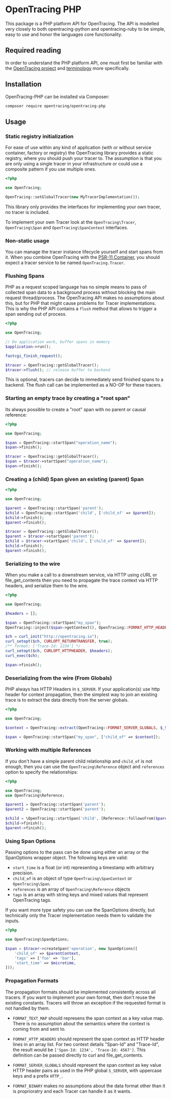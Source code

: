 # OpenTracing PHP

This package is a PHP platform API for OpenTracing. The API is modelled very
closely to both opentracing-python and opentracing-ruby to be simple, easy to
use and honor the languages core functionality.

## Required reading

In order to understand the PHP platform API, one must first be familiar with the
[OpenTracing project](http://opentracing.io) and
[terminology](http://opentracing.io/documentation/pages/spec.html) more specifically.

## Installation

OpenTracing-PHP can be installed via Composer:

```sh
composer require opentracing/opentracing-php
```

## Usage

### Static registry initialization

For ease of use within any kind of application (with or without service container, factory or registry)
the OpenTracing library provides a static registry, where you should push your tracer to. The assumption
is that you are only using a single tracer in your infrastructure or could use a composite pattern
if you use multiple ones.

```php
<?php

use OpenTracing;

OpenTracing::setGlobalTracer(new MyTracerImplementation());
```

This library only provides the interfaces for implementing your own tracer, no tracer is included.

To implement your own Tracer look at the `OpenTracing\Tracer`, `OpenTracing\Span` and `OpenTracing\SpanContext` interfaces.

### Non-static usage

You can manage the tracer instance lifecycle yourself and start spans from it.
When you combine OpenTracing with the [PSR-11 Container](https://github.com/php-fig/fig-standards/blob/master/accepted/PSR-11-container.md),
you should expect a tracer service to be named `OpenTracing.Tracer`.

### Flushing Spans

PHP as a request scoped language has no simple means to pass of collected span
data to a background process without blocking the main request thread/process.
The OpenTracing API makes no assumptions about this, but for PHP that might
cause problems for Tracer implementations. This is why the PHP API contains a
`flush` method that allows to trigger a span sending out of process.

```php
<?php

use OpenTracing;

// Do application work, buffer spans in memory
$application->run();

fastcgi_finish_request();

$tracer = OpenTracing::getGlobalTracer();
$tracer->flush(); // release buffer to backend
```

This is optional, tracers can decide to immediately send finished spans to a
backend. The flush call can be implemented as a NO-OP for these tracers.

### Starting an empty trace by creating a "root span"

Its always possible to create a "root" span with no parent or causal reference:

```php
<?php

use OpenTracing;

$span = OpenTracing::startSpan("operation_name");
$span->finish();

$tracer = OpenTracing::getGlobalTracer();
$span = $tracer->startSpan("operation_name");
$span->finish();
```

### Creating a (child) Span given an existing (parent) Span

```php
<?php

use OpenTracing;

$parent = OpenTracing::startSpan('parent');
$child = OpenTracing::startSpan('child', ['child_of' => $parent]);
$child->finish();
$parent->finish();

$tracer = OpenTracing::getGlobalTracer();
$parent = $tracer->startSpan('parent');
$child = $tracer->startSpan('child', ['child_of' => $parent]);
$child->finish();
$parent->finish();
```

### Serializing to the wire

When you make a call to a downstream service, via HTTP using cURL or
file_get_contents  then you need to propagate the trace context via HTTP
headers, and serialize them to the wire.

```php
<?php

use OpenTracing;

$headers = [];

$span = OpenTracing::startSpan("my_span");
OpenTracing::inject($span->getContext(), OpenTracing::FORMAT_HTTP_HEADERS, $headers);

$ch = curl_init("http://opentracing.io");
curl_setopt($ch, CURLOPT_RETURNTRANSFER, true);
/** format: ['Trace-Id: 1234'] */
curl_setopt($ch, CURLOPT_HTTPHEADER, $headers);
curl_exec($ch);

$span->finish();
```

### Deserializing from the wire (From Globals)

PHP always has HTTP Headers in ``$_SERVER``. If your application(s) use http
header for context propagation, then the simplest way to join an existing trace
is to extract the data directly from the server globals.

```php
<?php

use OpenTracing;

$context = OpenTracing::extract(OpenTracing::FORMAT_SERVER_GLOBALS, $_SERVER);

$span = OpenTracing::startSpan("my_span", ["child_of" => $context]);
```

### Working with multiple References

If you don't have a simple parent child relationship and `child_of` is not enough,
then you can use the `OpenTracing\Reference` object and `references` option to
specify the relationships:

```php
<?php

use OpenTracing;
use OpenTracing\Reference;

$parent1 = OpenTracing::startSpan('parent');
$parent2 = OpenTracing::startSpan('parent');

$child = \OpenTracing::startSpan('child', [Reference::followsFrom($parent1), Reference::followsFrom($parent2)]);
$child->finish();
$parent->finish();
```

### Using Span Options

Passing options to the pass can be done using either an array or the
SpanOptions wrapper object. The following keys are valid:

- `start_time` is a float (or int) representing a timestamp with arbitrary precision.
- `child_of` is an object of type `OpenTracing\SpanContext` or `OpenTracing\Span`.
- `references` is an array of `OpenTracing\Reference` objects
- `tags` is an array with string keys and mixed values that represent OpenTracing tags.

If you want more type safety you can use the SpanOptions directly, but
technically only the Tracer implementation needs them to validate the inputs.

```php
<?php

use OpenTracing\SpanOptions;

$span = $tracer->createSpan('operation', new SpanOptions([
    'child_of' => $parentContext,
    'tags' => ['foo' => 'bar'],
    'start_time' => $microtime,
]));
```

### Propagation Formats

The propagation formats should be implemented consistently across all tracers.
If you want to implement your own format, then don't reuse the existing constants.
Tracers will throw an exception if the requested format is not handled by them.

- `FORMAT_TEXT_MAP` should represens the span context as a key value map. There is no
  assumption about the semantics where the context is coming from and sent to.

- `FORMAT_HTTP_HEADERS` should represent the span context as HTTP header lines
  in an array list. For two context details "Span-Id" and "Trace-Id", the
  result would be `['Span-Id: 1234', 'Trace-Id: 4567']`. This definition can be
  passed directly to curl and file_get_contents.

- `FORMAT_SERVER_GLOBALS` should represent the span context as key value HTTP
  header pairs as used in the PHP global `S_SERVER`, with uppercase keys and a
  prefix `HTTP_`.

- `FORMAT_BINARY` makes no assumptions about the data format other than it is
  proprioratry and each Tracer can handle it as it wants.

